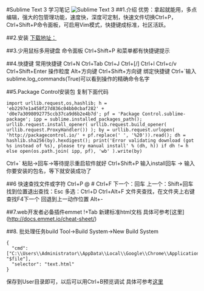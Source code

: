 #Sublime Text 3 学习笔记
![Sublime Text 3](http://pan.baidu.com/s/1bnuaeIj)
##1.介绍
优势：拿起就能用，多点编辑，强大的包管理功能，速度快，深度可定制，快速文件切换Ctrl+P，Ctrl+Shift+P命令面板，可启用Vim模式，快捷键成标准，社区活跃。

##2.安装
[下载地址：](http://www.sublimetext.com/3)

##3.少用鼠标多用键盘
命令面板 Ctrl+Shift+P 和菜单都有快捷键提示

##4.快捷键
常用快捷键
Ctrl+N
Ctrl+Tab
Ctrl+J
Ctrl+[/]
Ctrl+l
Ctrl+c/v
Ctrl+Shift+Enter
操作粒度
Alt+方向键
Ctrl+Shift+方向键
绑定快捷键
Ctrl+`输入sublime.log_commands(True)可以看到操作的精确命令名字

##5.Package Control安装包
复制下面代码
```
import urllib.request,os,hashlib; h = 'eb2297e1a458f27d836c04bb0cbaf282' + 'd0e7a3098092775ccb37ca9d6b2e4b7d'; pf = 'Package Control.sublime-package'; ipp = sublime.installed_packages_path(); urllib.request.install_opener( urllib.request.build_opener( urllib.request.ProxyHandler()) ); by = urllib.request.urlopen( 'http://packagecontrol.io/' + pf.replace(' ', '%20')).read(); dh = hashlib.sha256(by).hexdigest(); print('Error validating download (got %s instead of %s), please try manual install' % (dh, h)) if dh != h else open(os.path.join( ipp, pf), 'wb' ).write(by)
```
Ctrl+` 粘贴->回车->等待提示重启软件就好
Ctrl+Shift+P 输入install回车 -> 输入你要安装的包名，等下就安装成功了

##6 快速查找文件或字符
Ctrl+P @ #
Ctrl+F 下一个：回车 上一个：Shift+回车 找到位置退出查找：Esc 多选：Ctrl+D
Ctrl+Alt+F 文件夹查找，在文件夹上右键查找F4下一个
回退到上一动作位置 Alt+-

##7.web开发者必备插件emmet
!+Tab 新建标准html文档
具体可参考[这里] (http://docs.emmet.io/cheat-sheet/)

##8. 批处理任务build
Tool->Build System->New Build System
```
{
  "cmd": ["C:\\Users\\Administrator\\AppData\\Local\\Google\\Chrome\\Application\\chrome.exe", "$file"],
  "selector": "text.html"
}
```
保存到User目录即可，以后可以用Ctrl+B预览调试
具体可参考[这里](http://sublime-text-unofficial-documentation.readthedocs.org/en/latest/reference/build_systems.html)
